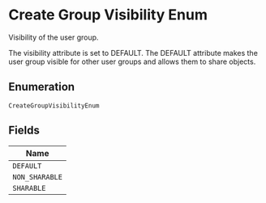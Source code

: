 
# Create Group Visibility Enum

Visibility of the user group.

The visibility attribute is set to DEFAULT. The DEFAULT attribute makes the user group visible for other user groups and allows them to share objects.

## Enumeration

`CreateGroupVisibilityEnum`

## Fields

| Name |
|  --- |
| `DEFAULT` |
| `NON_SHARABLE` |
| `SHARABLE` |

